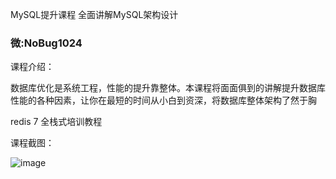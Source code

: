 MySQL提升课程 全面讲解MySQL架构设计


### 微:NoBug1024 


课程介绍：

数据库优化是系统工程，性能的提升靠整体。本课程将面面俱到的讲解提升数据库性能的各种因素，让你在最短的时间从小白到资深，将数据库整体架构了然于胸

redis 7 全栈式培训教程

课程截图：

![image](https://leepoo.top/img/1634221977356.png)
